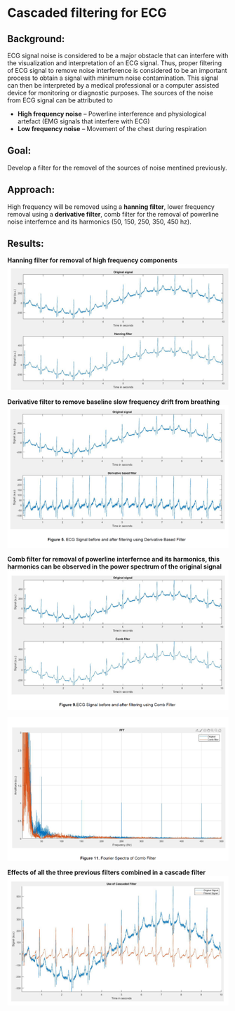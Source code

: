 
# Cascaded filtering for ECG

## Background:
ECG signal noise is considered to be a major obstacle that can interfere with the
visualization and interpretation of an ECG signal. Thus, proper filtering of ECG signal to remove
noise interference is considered to be an important process to obtain a signal with minimum
noise contamination. This signal can then be interpreted by a medical professional or a
computer assisted device for monitoring or diagnostic purposes. The sources of the noise from ECG signal can be attributed to

*	**High frequency noise** – Powerline interference and physiological artefact (EMG signals that interfere with ECG)
*	**Low frequency noise** – Movement of the chest during respiration 
  
## Goal:
Develop a filter for the removel of the sources of noise mentined previously.
  
## Approach:
 High frequency will be removed using a **hanning filter**, lower frequency removal using a **derivative filter**, comb filter for the removal of powerline noise interfernce and its harmonics (50, 150, 250, 350, 450 hz).
  
  
## Results:
  
**Hanning filter for removal of high frequency components**
![image info](./figures/Hanning.PNG)  
  
**Derivative filter to remove baseline slow frequency drift from breathing**
![image info](./figures/derivative.PNG)

**Comb filter for removal of powerline interfernce and its harmonics, this harmonics can be observed in the power spectrum of the original signal**
![image info](./figures/comb.PNG)  
  
![image info](./figures/comb_freq.PNG)

**Effects of all the three previous filters combined in a cascade filter**
![image info](./figures/cascade.PNG)

